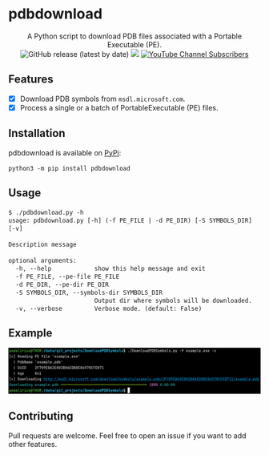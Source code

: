 # pdbdownload

<p align="center">
    A Python script to download PDB files associated with a Portable Executable (PE).
    <br>
    <img alt="GitHub release (latest by date)" src="https://img.shields.io/github/v/release/p0dalirius/pdbdownload">
    <a href="https://twitter.com/intent/follow?screen_name=podalirius_" title="Follow"><img src="https://img.shields.io/twitter/follow/podalirius_?label=Podalirius&style=social"></a>
    <a href="https://www.youtube.com/c/Podalirius_?sub_confirmation=1" title="Subscribe"><img alt="YouTube Channel Subscribers" src="https://img.shields.io/youtube/channel/subscribers/UCF_x5O7CSfr82AfNVTKOv_A?style=social"></a>
    <br>
</p>

## Features

 - [x] Download PDB symbols from `msdl.microsoft.com`.
 - [x] Process a single or a batch of PortableExecutable (PE) files.

## Installation

pdbdownload is available on [PyPi](https://pypi.org/project/pdbdownload/1.2/):

```
python3 -m pip install pdbdownload
```

## Usage

```
$ ./pdbdownload.py -h
usage: pdbdownload.py [-h] (-f PE_FILE | -d PE_DIR) [-S SYMBOLS_DIR] [-v]

Description message

optional arguments:
  -h, --help            show this help message and exit
  -f PE_FILE, --pe-file PE_FILE
  -d PE_DIR, --pe-dir PE_DIR
  -S SYMBOLS_DIR, --symbols-dir SYMBOLS_DIR
                        Output dir where symbols will be downloaded.
  -v, --verbose         Verbose mode. (default: False)
```

## Example

![](./.github/example.png)

## Contributing

Pull requests are welcome. Feel free to open an issue if you want to add other features.
